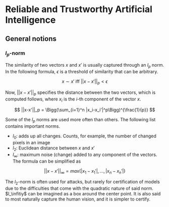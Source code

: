 # Reliable and Trustworthy Artificial Intelligence

## General notions

### $l_p$-norm

The similarity of two vectors $x$ and $x'$ is usually captured through an $l_p$ norm. In the following formula, 
$\epsilon$ is a threshold of similarity that can be arbitrary. 

$$
x \sim x' \; \mathrm{iff} \; ||x-x'||_p < \epsilon
$$

Now, $||x-x'||_p$ specifies the distance between the two vectors, which is computed follows, where $x_i$ is the $i$-th
component of the vector $x$.

$$
||x-x'||_p = \Bigg(\sum_{i=1}^n |x_i-x_i'|^p\Bigg)^{\frac{1}{p}}
$$

Some of the $l_p$ norms are used more often than others. The following list contains important norms.

- $l_0$: adds up all changes. Counts, for example, the number of changed pixels in an image
- $l_2$: Euclidean distance between $x$ and $x'$
- $l_\infty$: maximum noise (change) added to any component of the vectors. The formula can be simplified as 

$$
||x-x'||_\infty = max(|x_1-x_1'|, ..., |x_n-x_n'|)
$$

The $l_2$-norm is often used for attacks, but rarely for certification of models due to the difficulties that come
with the quadratic nature of said norm. $l_\infitiy$ can be imagined as a box around the center point. It is also said
to most naturally capture the human vision, and it is simpler to certify. 